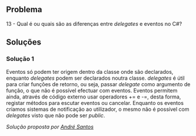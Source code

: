 ## Problema

13 - Qual é ou quais são as diferenças entre _delegates_ e eventos no C#?

## Soluções

### Solução 1

Eventos só podem ter origem dentro da classe onde são declarados, enquanto 
_delegates_ podem ser declarados noutra classe. 
_delegates_ é útil para criar funções de retorno, ou seja, passar _delegate_ 
como argumento de função, o que não é possível efectuar com eventos.
Eventos permitem ainda, através de  código externo usar operadores += e -=, 
desta forma, registar métodos para escutar eventos ou cancelar. Enquanto os 
eventos criamos sistemas de notificação ao utilizador, o mesmo não é possível
com _delegates_ visto que não pode ser _public_.

*Solução proposta por [André Santos](https://github.com/Snigy24)*
